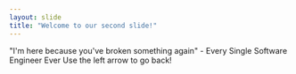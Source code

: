```yaml
---
layout: slide
title: "Welcome to our second slide!"
---
```

"I'm here because you've broken something again" - Every Single Software Engineer Ever
Use the left arrow to go back!
